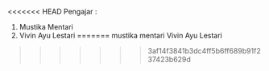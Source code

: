 <<<<<<< HEAD
Pengajar :
1. Mustika Mentari
2. Vivin Ayu Lestari
=======
mustika mentari
Vivin Ayu Lestari
>>>>>>> 3af14f3841b3dc4ff5b6ff689b91f237423b629d
